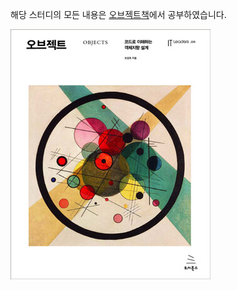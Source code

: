해당 스터디의 모든 내용은 [오브젝트책](https://wikibook.co.kr/object/)에서 공부하였습니다.

![object_books](./img/object_books.jpg)